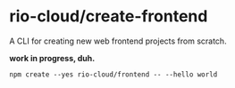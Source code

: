 # rio-cloud/create-frontend

A CLI for creating new web frontend projects from scratch.

**work in progress, duh.**

```shell
npm create --yes rio-cloud/frontend -- --hello world
```
